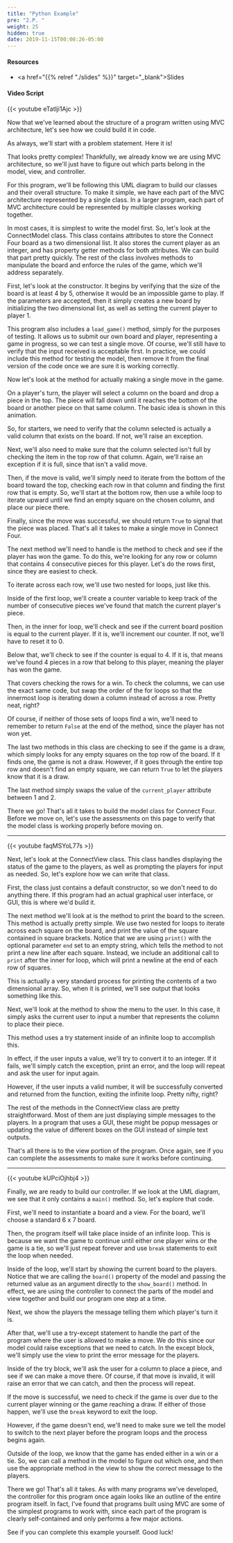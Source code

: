 ```yaml
---
title: "Python Example"
pre: "2.P. "
weight: 25
hidden: true
date: 2019-11-15T00:00:26-05:00
---
```


#### Resources

* <a href="{{% relref "./slides" %}}" target="_blank">Slides</a>

#### Video Script

{{< youtube eTatlji1Ajc >}}

Now that we've learned about the structure of a program written using MVC architecture, let's see how we could build it in code.

As always, we'll start with a problem statement. Here it is!

That looks pretty complex! Thankfully, we already know we are using MVC architecture, so we'll just have to figure out which parts belong in the model, view, and controller.

For this program, we'll be following this UML diagram to build our classes and their overall structure. To make it simple, we have each part of the MVC architecture represented by a single class. In a larger program, each part of MVC architecture could be represented by multiple classes working together.

In most cases, it is simplest to write the model first. So, let's look at the ConnectModel class. This class contains attributes to store the Connect Four board as a two dimensional list. It also stores the current player as an integer, and has property getter methods for both attributes. We can build that part pretty quickly. The rest of the class involves methods to manipulate the board and enforce the rules of the game, which we'll address separately.

First, let's look at the constructor. It begins by verifying that the size of the board is at least 4 by 5, otherwise it would be an impossible game to play. If the parameters are accepted, then it simply creates a new board by initializing the two dimensional list, as well as setting the current player to player 1.

This program also includes a `load_game()` method, simply for the purposes of testing. It allows us to submit our own board and player, representing a game in progress, so we can test a single move. Of course, we'll still have to verify that the input received is acceptable first. In practice, we could include this method for testing the model, then remove it from the final version of the code once we are sure it is working correctly.

Now let's look at the method for actually making a single move in the game.

On a player's turn, the player will select a column on the board and drop a piece in the top. The piece will fall down until it reaches the bottom of the board or another piece on that same column. The basic idea is shown in this animation.

So, for starters, we need to verify that the column selected is actually a valid column that exists on the board. If not, we'll raise an exception.

Next, we'll also need to make sure that the column selected isn't full by checking the item in the top row of that column. Again, we'll raise an exception if it is full, since that isn't a valid move.

Then, if the move is valid, we'll simply need to iterate from the bottom of the board toward the top, checking each row in that column and finding the first row that is empty. So, we'll start at the bottom row, then use a while loop to iterate upward until we find an empty square on the chosen column, and place our piece there.

Finally, since the move was successful, we should return `True` to signal that the piece was placed. That's all it takes to make a single move in Connect Four.

The next method we'll need to handle is the method to check and see if the player has won the game. To do this, we're looking for any row or column that contains 4 consecutive pieces for this player. Let's do the rows first, since they are easiest to check.

To iterate across each row, we'll use two nested for loops, just like this.

Inside of the first loop, we'll create a counter variable to keep track of the number of consecutive pieces we've found that match the current player's piece.

Then, in the inner for loop, we'll check and see if the current board position is equal to the current player. If it is, we'll increment our counter. If not, we'll have to reset it to 0.

Below that, we'll check to see if the counter is equal to 4. If it is, that means we've found 4 pieces in a row that belong to this player, meaning the player has won the game.

That covers checking the rows for a win. To check the columns, we can use the exact same code, but swap the order of the for loops so that the innermost loop is iterating down a column instead of across a row. Pretty neat, right?

Of course, if neither of those sets of loops find a win, we'll need to remember to return `False` at the end of the method, since the player has not won yet.

The last two methods in this class are checking to see if the game is a draw, which simply looks for any empty squares on the top row of the board. If it finds one, the game is not a draw. However, if it goes through the entire top row and doesn't find an empty square, we can return `True` to let the players know that it is a draw.

The last method simply swaps the value of the `current_player` attribute between 1 and 2.

There we go! That's all it takes to build the model class for Connect Four. Before we move on, let's use the assessments on this page to verify that the model class is working properly before moving on.

---

{{< youtube faqMSYoL77s >}}

Next, let's look at the ConnectView class. This class handles displaying the status of the game to the players, as well as prompting the players for input as needed. So, let's explore how we can write that class.

First, the class just contains a default constructor, so we don't need to do anything there. If this program had an actual graphical user interface, or GUI, this is where we'd build it.

The next method we'll look at is the method to print the board to the screen. This method is actually pretty simple. We use two nested for loops to iterate across each square on the board, and print the value of the square contained in square brackets. Notice that we are using `print()` with the optional parameter `end` set to an empty string, which tells the method to not print a new line after each square. Instead, we include an additional call to `print` after the inner for loop, which will print a newline at the end of each row of squares.

This is actually a very standard process for printing the contents of a two dimensional array. So, when it is printed, we'll see output that looks something like this.

Next, we'll look at the method to show the menu to the user. In this case, it simply asks the current user to input a number that represents the column to place their piece.

This method uses a try statement inside of an infinite loop to accomplish this.

In effect, if the user inputs a value, we'll try to convert it to an integer. If it fails, we'll simply catch the exception, print an error, and the loop will repeat and ask the user for input again.

However, if the user inputs a valid number, it will be successfully converted and returned from the function, exiting the infinite loop. Pretty nifty, right?

The rest of the methods in the ConnectView class are pretty straightforward. Most of them are just displaying simple messages to the players. In a program that uses a GUI, these might be popup messages or updating the value of different boxes on the GUI instead of simple text outputs.

That's all there is to the view portion of the program. Once again, see if you can complete the assessments to make sure it works before continuing.

---

{{< youtube kUPciOjhbj4 >}}

Finally, we are ready to build our controller. If we look at the UML diagram, we see that it only contains a `main()` method. So, let's explore that code.

First, we'll need to instantiate a board and a view. For the board, we'll choose a standard 6 x 7 board.

Then, the program itself will take place inside of an infinite loop. This is because we want the game to continue until either one player wins or the game is a tie, so we'll just repeat forever and use `break` statements to exit the loop when needed.

Inside of the loop, we'll start by showing the current board to the players. Notice that we are calling the `board()` property of the model and passing the returned value as an argument directly to the `show_board()` method. In effect, we are using the controller to connect the parts of the model and view together and build our program one step at a time.

Next, we show the players the message telling them which player's turn it is.

After that, we'll use a try-except statement to handle the part of the program where the user is allowed to make a move. We do this since our model could raise exceptions that we need to catch. In the except block, we'll simply use the view to print the error message for the players.

Inside of the try block, we'll ask the user for a column to place a piece, and see if we can make a move there. Of course, if that move is invalid, it will raise an error that we can catch, and then the process will repeat.

If the move is successful, we need to check if the game is over due to the current player winning or the game reaching a draw. If either of those happen, we'll use the `break` keyword to exit the loop.

However, if the game doesn't end, we'll need to make sure we tell the model to switch to the next player before the program loops and the process begins again.

Outside of the loop, we know that the game has ended either in a win or a tie. So, we can call a method in the model to figure out which one, and then use the appropriate method in the view to show the correct message to the players.

There we go! That's all it takes. As with many programs we've developed, the controller for this program once again looks like an outline of the entire program itself. In fact, I've found that programs built using MVC are some of the simplest programs to work with, since each part of the program is clearly self-contained and only performs a few major actions.

See if you can complete this example yourself. Good luck!
